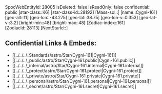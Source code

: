 ﻿---
location: [38.75,43.275,11]
type: Star
tags:
- astro/Star

---
SpocWebEntityId: 28005
isDeleted: false
isReadOnly: false
confidential: public
[star-class::K6]
[star-class-id::28192]
[Mass-sol::]
[name::Cygni-161]
[geo-alt::11]
[geo-lon::-43.275]
[geo-lat::38.75]
[geo-lon-v::0.353]
[geo-lat-v::3.2]
[bright-min::48]
[bright-max::48]
[Zodiac-index::161]
[ZodiacId::28113]
[NextStarId::]



## Confidential Links & Embeds: 
- [[../../../_Standards/astro/Star/Cygni-161|Cygni-161]] 
- [[../../../_public/astro/Star/Cygni-161.public|Cygni-161.public]] 
- [[../../../_internal/astro/Star/Cygni-161.internal|Cygni-161.internal]] 
- [[../../../_protect/astro/Star/Cygni-161.protect|Cygni-161.protect]] 
- [[../../../_private/astro/Star/Cygni-161.private|Cygni-161.private]] 
- [[../../../_personal/astro/Star/Cygni-161.personal|Cygni-161.personal]] 
- [[../../../_secret/astro/Star/Cygni-161.secret|Cygni-161.secret]]

